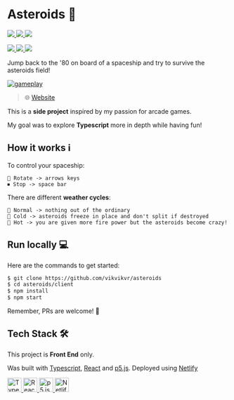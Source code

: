 # Asteroids 🚀

<p>
  <a href="https://www.typescriptlang.org/">
    <img src="https://img.shields.io/badge/Language-Typescript-3178C6.svg?logo=typescript"/>
  </a>  
  <a href="https://reactjs.org/">
    <img src="https://img.shields.io/badge/Powered%20by-React-5ED3F3.svg?logo=react"/>
   </a>  
  <a href="https://p5js.org/">
    <img src="https://img.shields.io/badge/Canvas-p5.js-ED225D.svg?logo=p5js"/>  
  </a>
</p>

<p> 
  <a href="https://asteroids-client.netlify.app/">
    <img src="https://img.shields.io/badge/Fun-100%25-success.svg?logo=riotgames">
  </a>
  <a href="https://github.com/vikvikvr/asteroids">
    <img src="https://img.shields.io/badge/PRs-welcome-success.svg?logo=github"/>
  </a>
  <a href="https://asteroids-client.netlify.app/">
    <img src="https://img.shields.io/badge/Netlify-Live-3FA7BD.svg?logo=netlify">
  </a>
</p>


Jump back to the '80 on board of a spaceship and try to survive the asteroids field!

<a title="Play now!" href="https://asteroids-client.netlify.app/">
  <img src="https://media.giphy.com/media/bvgScptnWIB8jWlSox/source.gif" alt="gameplay">
</a>


> 🌐 [Website](https://asteroids-client.netlify.app/)

This is a **side project** inspired by my passion for arcade games.

My goal was to explore **Typescript** more in depth while having fun!

## How it works ℹ

To control your spaceship:

```
🔁 Rotate -> arrows keys
⏹ Stop -> space bar
```

There are different **weather cycles**:

```
🙂 Normal -> nothing out of the ordinary
🥶 Cold -> asteroids freeze in place and don't split if destroyed
🥵 Hot -> you are given more fire power but the asteroids become crazy! 
```


## Run locally 💻

Here are the commands to get started:

```bash
$ git clone https://github.com/vikvikvr/asteroids
$ cd asteroids/client
$ npm install
$ npm start
```

Remember, PRs are welcome! 🤝

## Tech Stack 🛠

This project is **Front End** only.

Was built with [Typescript](https://www.typescriptlang.org/), [React](https://reactjs.org/) and [p5.js](https://p5js.org/). Deployed using [Netlify](https://www.netlify.com/)

<p>
   <a href="https://www.typescriptlang.org/">
    <img width ='32px' title="Typescript" src ='https://raw.githubusercontent.com/rahulbanerjee26/githubAboutMeGenerator/main/icons/typescript.svg'>  
  </a>  
  <a href="https://reactjs.org/">
    <img width ='32px' title="React" src ='https://raw.githubusercontent.com/rahulbanerjee26/githubAboutMeGenerator/main/icons/reactjs.svg'> 
   </a>  
  <a href="https://p5js.org/">
    <img width ='32px' title="p5.js" src ='http://blindedcyclops.neocities.org/p5js-icons/p5-sq-reverse-filled.png'>
  </a>
   <a href="https://www.netlify.com/">
    <img width ='32px' title="Netlify" src ='https://seeklogo.com/images/N/netlify-logo-758722CDF4-seeklogo.com.png'>
  </a>   
</p>

